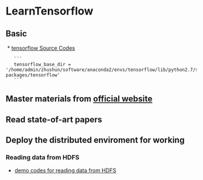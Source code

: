 # LearnTensorflow
## Basic
  * [tensorflow Source Codes](https://github.com/tensorflow/tensorflow)
 
       ```
       tensorflow_base_dir = '/home/admin/zhushun/software/anaconda2/envs/tensorflow/lib/python2.7/site-packages/tensorflow' 
       ```
## Master materials from [official website](https://www.tensorflow.org/)
## Read state-of-art papers
## Deploy the distributed enviroment for working
### Reading data from HDFS
* [demo codes for reading data from HDFS](https://github.com/zhushun0008/LearnTensorflow/blob/master/demo_code_for_reading_from_hdfs.md)
